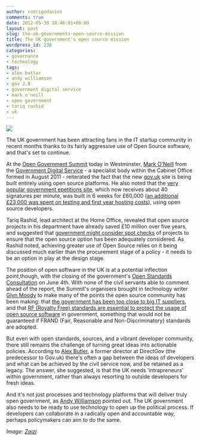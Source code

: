 ```yaml
---
author: rodrigodavies
comments: true
date: 2012-05-30 18:46:01+00:00
layout: post
slug: the-uk-governments-open-source-mission
title: The UK government's open source mission
wordpress_id: 238
categories:
- governance
- technology
tags:
- alex butler
- andy williamson
- gov 2.0
- government digital service
- mark o'neill
- open government
- tariq rashid
- uk
---
```


[![](http://rodrigodavies.com/blog/wp-content/uploads/2012/05/7300787556_645510b53c_z11.jpg)](http://rodrigodavies.com/blog/wp-content/uploads/2012/05/7300787556_645510b53c_z11.jpg)

The UK government has been attracting fans in the IT startup community in recent months thanks to its fairly aggressive use of Open Source software, and that's set to continue.

At the [Open Government Summit](http://opengov.zaizi.com/) today in Westminster, [Mark O'Neill](http://twitter.com/marxculture) from the [Government Digital Service](http://digital.cabinetoffice.gov.uk/) - a specialist body within the Cabinet Office formed in August 2011 - reiterated the fact that the new [gov.uk](https://www.gov.uk/) site is being built entirely using open source platforms. He also noted that the [very popular government epetitions site](http://digital.cabinetoffice.gov.uk/2012/05/29/e-petitions-open-source-open-data-and-getting-trendy/), which now receives about 40 signatures per minute, was built in 6 weeks for £60,000 ([an additional £23,000 was spent on testing and first year hosting costs](https://twitter.com/rodrigodavies/status/207772783625764864)), using open source developers.

Tariq Rashid, lead architect at the Home Office, revealed that open source projects in his department have already saved £10 million over five years, and suggested that [government might consider spot checks](http://www.v3.co.uk/v3-uk/news/2180932/government-departments-possibility-source-spot-checks) of projects to ensure that the open source option has been adequately considered. As Rashid noted, achieving greater use of Open Source relies on it being discussed much earlier than the procurement stage of a policy - it needs to be an option in play at the design stage.

The position of open software in the UK is at a potential inflection point,though, with the closing of the government's [Open Standards Consultation](http://consultation.cabinetoffice.gov.uk/openstandards/) on June 4th. With none of the civil servants able to comment ahead of the report, the Summit's organisers brought in technology writer [Glyn Moody](https://twitter.com/#!/glynmoody) to make many of the points the open source community has been making: that [the government has been too close to big IT suppliers](https://twitter.com/rodrigodavies/status/207788046572199938), and that [RF (Royalty Free) standards are essential to protect the usage of open source software](http://www.openforumeurope.org/source/latest-news-on-open-source/government-wants-open-standards-to-be-royalty-free) in government, something that would not be guaranteed if FRAND (Fair, Reasonable and Non-Discriminatory) standards are adopted.

But even with open standards, sources, and a vibrant developer community, there still remains the challenge of turning great ideas into actionable policies. According to [Alex Butler](https://twitter.com/#!/alex_butler), a former director at DirectGov (the predecessor to Gov.uk) there's often a gap between the ideas of developers and what can be achieved by the civil service now, and be retained as a legacy. The answer, she suggested, is that the UK needs 'intrapreneurs' within government, rather than always resorting to outside developers for fresh ideas.

And it's not just processes and technology platforms that will deliver truly open government, as [Andy Williamson](https://twitter.com/#!/andy_williamson) pointed out. The UK government also needs to be ready to use technology to open up the political process. If developers can collaborate in a radically open and accountable way, perhaps policymakers can aim to do the same.

_Image: [Zaizi](http://www.flickr.com/photos/zaizi/7300787556/sizes/z/in/photostream/)_
